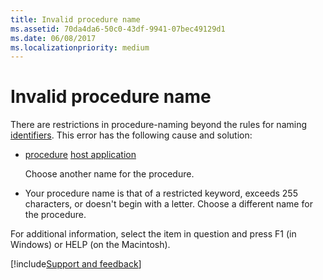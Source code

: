 ```yaml
---
title: Invalid procedure name
ms.assetid: 70da4da6-50c0-43df-9941-07bec49129d1
ms.date: 06/08/2017
ms.localizationpriority: medium
---
```



# Invalid procedure name
There are restrictions in procedure-naming beyond the rules for naming [identifiers](../../Glossary/vbe-glossary.md#identifier). This error has the following cause and solution:


- [procedure](../../Glossary/vbe-glossary.md#procedure) [host application](../../Glossary/vbe-glossary.md#host-application)
    
    Choose another name for the procedure.
    
- Your procedure name is that of a restricted keyword, exceeds 255 characters, or doesn't begin with a letter. Choose a different name for the procedure.
    

For additional information, select the item in question and press F1 (in Windows) or HELP (on the Macintosh).

[!include[Support and feedback](~/includes/feedback-boilerplate.md)]